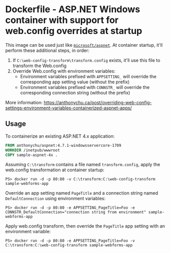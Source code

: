 # Dockerfile - ASP.NET Windows container with support for web.config overrides at startup

This image can be used just like [`microsoft/aspnet`](https://hub.docker.com/r/microsoft/aspnet/). At container startup, it'll perform these additional steps, in order:

1. If `C:\web-config-transform\transform.config` exists, it'll use this file to transform the Web.config
1. Override Web.config with environment variables:
    - Environment variables prefixed with `APPSETTING_` will override the corresponding app setting value (without the prefix)
    - Environment variables prefixed with `CONNSTR_` will override the corresponding connection string (without the prefix)

More information: https://anthonychu.ca/post/overriding-web-config-settings-environment-variables-containerized-aspnet-apps/

## Usage

To containerize an existing ASP.NET 4.x application:

```dockerfile
FROM anthonychu/aspnet:4.7.1-windowsservercore-1709
WORKDIR /inetpub/wwwroot
COPY sample-aspnet-4x .
```

Assuming `C:\transform` contains a file named `transform.config`, apply the web.config transformation at container startup:

```
PS> docker run -d -p 80:80 -v C:\transform:C:\web-config-transform sample-webforms-app
```

Override an app setting named `PageTitle` and a connection string named `DefaultConnection` using environment variables:

```
PS> docker run -d -p 80:80 -e APPSETTING_PageTitle=Foo -e CONNSTR_DefaultConnection="connection string from environment" sample-webforms-app
```

Apply web.config transform, then override the `PageTitle` app setting with an environment variable:

```
PS> docker run -d -p 80:80 -e APPSETTING_PageTitle=Foo -v C:\transform:C:\web-config-transform sample-webforms-app
```
